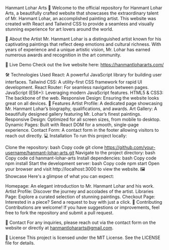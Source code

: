 Hanmant Lohar Arts 🎨
Welcome to the official repository for Hanmant Lohar Arts, a beautifully crafted website that showcases the extraordinary talent of Mr. Hanmant Lohar, an accomplished painting artist. This website was created with React and Tailwind CSS to provide a seamless and visually stunning experience for art lovers around the world.

🌟 About the Artist
Mr. Hanmant Lohar is a distinguished artist known for his captivating paintings that reflect deep emotions and cultural richness. With years of experience and a unique artistic vision, Mr. Lohar has earned numerous awards and recognition in the art community.

🚀 Live Demo
Check out the live website here: https://hanmantlohararts.com/

🛠️ Technologies Used
React: A powerful JavaScript library for building user interfaces.
Tailwind CSS: A utility-first CSS framework for rapid UI development.
React Router: For seamless navigation between pages.
JavaScript (ES6+): Leveraging modern JavaScript features.
HTML5 & CSS3: The backbone of the web.
Responsive Design: Ensuring the website looks great on all devices.
📄 Features
Artist Profile: A dedicated page showcasing Mr. Hanmant Lohar’s biography, qualifications, and awards.
Art Gallery: A beautifully designed gallery featuring Mr. Lohar’s finest paintings.
Responsive Design: Optimized for all screen sizes, from mobile to desktop.
Dynamic Pages: Built with React DOM for a smooth, single-page experience.
Contact Form: A contact form in the footer allowing visitors to reach out directly.
💻 Installation
To run this project locally:

Clone the repository:
bash
Copy code
git clone https://github.com/your-username/hanmant-lohar-arts.git
Navigate to the project directory:
bash
Copy code
cd hanmant-lohar-arts
Install dependencies:
bash
Copy code
npm install
Start the development server:
bash
Copy code
npm start
Open your browser and visit http://localhost:3000 to view the website.
🖼️ Showcase
Here's a glimpse of what you can expect:

Homepage: An elegant introduction to Mr. Hanmant Lohar and his work.
Artist Profile: Discover the journey and accolades of the artist.
Libraries Page: Explore a curated selection of stunning paintings.
Checkout Page: Interested in a piece? Send a request to buy with just a click.
🤝 Contributing
Contributions are welcome! If you have suggestions or improvements, feel free to fork the repository and submit a pull request.

📧 Contact
For any inquiries, please reach out via the contact form on the website or directly at hanmantlohararts@gmail.com.

📝 License
This project is licensed under the MIT License. See the LICENSE file for details.

